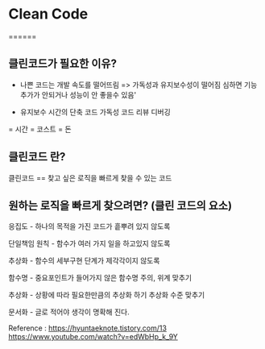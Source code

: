 # Clean Code
======

## 클린코드가 필요한 이유?
- 나쁜 코드는 개발 속도를 떨어뜨림 =>
가독성과 유지보수성이 떨어짐
심하면 기능 추가가 안되거나 성능이 안 좋을수 있음'

- 유지보수 시간의 단축
코드 가독성
코드 리뷰
디버깅

= 시간 = 코스트 = 돈

## 클린코드 란?
클린코드 == 찾고 싶은 로직을 빠르게 찾을 수 있는 코드

## 원하는 로직을 빠르게 찾으려면? (클린 코드의 요소)
응집도 - 하나의 목적을 가진 코드가 흩뿌려 있지 않도록

단일책임 원칙 - 함수가 여러 가지 일을 하고있지 않도록

추상화 - 함수의 세부구현 단계가 제각각이지 않도록

함수명 - 중요포인트가 들어가지 않은 함수명 주의, 위계 맞추기

추상화 -
  상황에 따라 필요한만큼의 추상화 하기
  추상화 수준 맞추기

문서화 - 글로 적어야 생각이 명확해 진다.

Reference :
https://hyuntaeknote.tistory.com/13
https://www.youtube.com/watch?v=edWbHp_k_9Y
